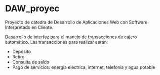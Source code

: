 # DAW_proyec

Proyecto de cátedra de Desarrollo de Aplicaciones Web con Software Interpretado en Cliente.

Desarrollo de interfaz para el manejo de transacciones de cajero automático. Las transacciones para realizar serán: 
-	Depósito
-	Retiro
-	Consulta de saldo
-	Pago de servicios: energía eléctrica, internet, telefonía y agua potable

